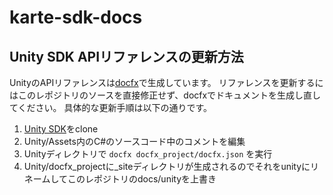 # karte-sdk-docs

## Unity SDK APIリファレンスの更新方法

UnityのAPIリファレンスは[docfx](https://dotnet.github.io/docfx/)で生成しています。
リファレンスを更新するにはこのレポジトリのソースを直接修正せず、docfxでドキュメントを生成し直してください。
具体的な更新手順は以下の通りです。
1. [Unity SDK](https://github.com/plaidev/tracker-unity)をclone
1. Unity/Assets内のC#のソースコード中のコメントを編集
1. Unityディレクトリで `docfx docfx_project/docfx.json` を実行
1. Unity/docfx_projectに_siteディレクトリが生成されるのでそれをunityにリネームしてこのレポジトリのdocs/unityを上書き
